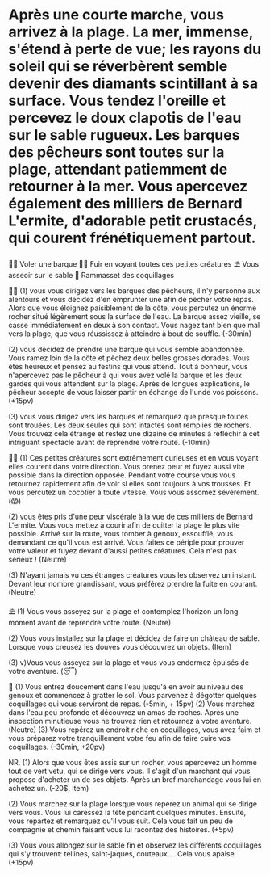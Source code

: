 # Après une courte marche, vous arrivez à la plage. La mer, immense, s'étend à perte de vue; les rayons du soleil qui se réverbèrent semble devenir des diamants scintillant à sa surface. Vous tendez l'oreille et percevez le doux clapotis de l'eau sur le sable rugueux. Les barques des pêcheurs sont toutes sur la plage, attendant patiemment de retourner à la mer. Vous apercevez également des milliers de Bernard L'ermite, d'adorable petit crustacés, qui courent frénétiquement partout.

🚣‍♀️ Voler une barque
🏃‍♂️ Fuir en voyant toutes ces petites créatures
⛱ Vous asseoir sur le sable
🦪 Rammasset des coquillages 

🚣‍♀️
(1) vous vous dirigez vers les barques des pêcheurs, il n'y personne aux alentours et vous décidez d'en emprunter une afin de pêcher votre repas. Alors que vous éloignez paisiblement de la côte, vous percutez un énorme rocher situé légèrement sous la surface de l'eau. La barque assez vieille, se casse immédiatement en deux à son contact. Vous nagez tant bien que mal vers la plage, que vous réussissez à atteindre à bout de souffle.
(-30min)

(2) vous décidez de prendre une barque qui vous semble abandonnée. Vous ramez loin de la côte et pêchez deux belles grosses dorades. Vous êtes heureux et pensez au festins qui vous attend. Tout à bonheur,  vous n'apercevez pas le pêcheur à qui vous avez volé la barque et les deux gardes qui vous attendent sur la plage. Après de longues explications, le pêcheur accepte de vous laisser partir en échange de l'unde vos poissons.
(+15pv)

(3) vous vous dirigez vers les barques et remarquez que presque toutes sont trouées. Les deux seules qui sont intactes sont remplies de rochers. Vous trouvez cela étrange et restez une dizaine de minutes à réfléchir à cet intriguant spectacle avant de reprendre votre route.
(-10min)

🏃‍♀️
(1) Ces petites créatures sont extrêmement curieuses et en vous voyant elles courent dans votre direction. Vous prenez peur et fuyez aussi vite possible dans la direction opposée. Pendant votre course vous vous retournez rapidement afin de voir si elles sont toujours à vos trousses. Et vous percutez un cocotier à toute vitesse. Vous vous assomez sévèrement.
(😱)

(2) vous êtes pris d'une peur viscérale à la vue de ces milliers de Bernard L'ermite. Vous vous mettez à courir afin de quitter la plage le plus vite possible. Arrivé sur la route, vous tomber à genoux, essoufflé, vous demandant ce qu'il vous est arrivé. Vous faites ce périple pour prouver votre valeur et fuyez devant d'aussi petites créatures. Cela n'est pas sérieux !
(Neutre)

(3) N'ayant jamais vu ces étranges créatures vous les observez un instant. Devant leur nombre grandissant, vous préférez prendre la fuite en courant.
(Neutre)

⛱
(1) Vous vous asseyez sur la plage et contemplez l'horizon un long moment avant de reprendre votre route.
(Neutre)

(2) Vous vous installez sur la plage et décidez de faire un château de sable. Lorsque vous creusez les douves vous découvrez un objets.
(Item)

(3) v)Vous vous asseyez sur la plage et vous vous endormez épuisés de votre aventure.
(😴)

🦪
(1) Vous entrez doucement dans l'eau jusqu'à en avoir au niveau des genoux et commencez à gratter le sol. Vous parvenez à dégotter quelques coquillages qui vous serviront de repas.
(-5min, + 15pv)
(2) Vous marchez dans l'eau peu profonde et découvrez un amas de roches. Après une inspection minutieuse vous ne trouvez rien et retournez à votre aventure.
(Neutre)
(3) Vous repérez un endroit riche en coquillages, vous avez faim et vous préparez votre tranquillement votre feu afin de faire cuire vos coquillages.
(-30min, +20pv)

NR.
(1) Alors que vous êtes assis sur un rocher, vous apercevez un homme tout de vert vetu, qui se dirige vers vous. Il s'agit d'un marchant qui vous propose d'acheter un de ses objets. Après un bref marchandage vous lui en achetez un.
(-20$, item)

(2) Vous marchez sur la plage lorsque vous repérez un animal qui se dirige vers vous. Vous lui caressez la tête pendant quelques minutes. Ensuite, vous repartez et remarquez qu'il vous suit. Cela vous fait un peu de compagnie et chemin faisant vous lui racontez des histoires.
(+5pv)

(3) Vous vous allongez sur le sable fin et observez les différents coquillages qui s'y trouvent: tellines, saint-jaques, couteaux.... Cela vous apaise.
(+15pv)
